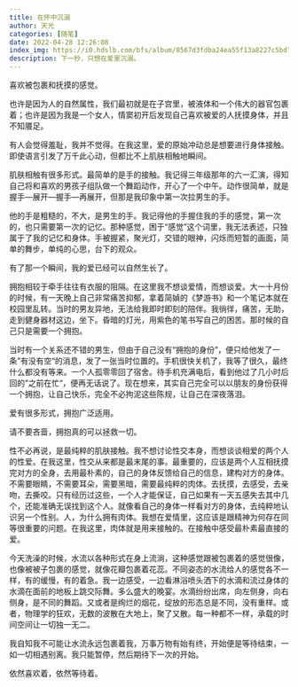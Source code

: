 ```yaml
---
title: 在怀中沉溺
author: 天光
categories: [随笔]
date: 2022-04-28 12:26:08
index_img: https://i0.hdslb.com/bfs/album/8567d3fdba24ea55f13a8227c5bd76b135ca81c6.png@600w.webp
description: 下一秒，只想在爱里沉溺。
---
```


喜欢被包裹和抚摸的感觉。

也许是因为人的自然属性，我们最初就是在子宫里，被液体和一个伟大的器官包裹着；也许是因为我是一个女人，情窦初开后发现自己喜欢被爱的人抚摸身体，并且不知餍足。

有人会觉得羞耻，我并不觉得。在我这里，爱的原始冲动总是想要进行身体接触。即使语言引发了万千此心动，但都比不上肌肤相触地瞬间。

肌肤相触有很多形式。最简单的是手的接触。我记得三年级那年的六一汇演，得知自己将和喜欢的男孩子组队做一个舞蹈动作，开心了一个中午。动作很简单，就是握手—展开—握手—再展开，但那是我印象中第一次拉男生的手。

他的手是粗糙的，不大，是男生的手。我记得他的手握住我的手的感觉，第一次的，也只需要第一次的记忆。那种感觉，困于“感觉”这个词里，我无法表述，只独属于了我的记忆和身体。手被握紧，聚光灯，交错的眼神，闪烁而短暂的画面，简单的舞步，单纯的心思，台下的观众。

有了那一个瞬间，我的爱已经可以自然生长了。

拥抱相较于牵手往往有衣服的阻隔。在这里我不想谈爱情，而想谈爱。大一十月份的时候，有一天晚上自己非常痛苦抑郁，拿着简媜的《梦游书》和一个笔记本就在校园里乱转。当时的男友异地，无法给我即时即刻的陪伴。我徜徉，痛苦，无助，走到健身器材这边，坐下。昏暗的灯光，用紫色的笔书写自己的困苦。那时候的自己只是需要一个拥抱。

当时有一个关系还不错的男生，但由于自己没有“拥抱的身份”，便只给他发了一条”有没有空“的消息，发了一张当时位置的。手机很快关机了，我等了很久，最终什么都没有等来。一个人孤零零回了宿舍。待手机充满电后，看到他过了几小时后回的”之前在忙“，便再无话说了。现在想来，其实自己完全可以以朋友的身份获得一个拥抱，让自己快乐，完全不必拘泥这些陈规，让自己在深夜落泪。

爱有很多形式，拥抱广泛适用。

请不要吝啬，拥抱真的可以拯救一切。

性不必再说，是最纯粹的肌肤接触。我不想讨论性交本身，而想谈谈相爱的两个人的性爱。在我这里，性交从来都是最末尾的事。最重要的，应该是两个人互相抚摸完对方的全身，去用最朴素的，自己的身体反馈给自己的信息，建构对方的身体。不需要眼睛，不需要耳朵，需要黑暗，需要最纯粹的肉体。去抚摸，去感受，去亲吻，去撕咬。只有经历过这些，一个人才能保证，自己如果有一天五感失去其中几个，还能准确无误找到这个人。就像看自己的身体一样看对方的身体，去纯粹地认识另一个性别。人，为什么拥有肉体。我想在爱情里，这应该是跟精神为何存在同等很重要的问题。在我这里，肉体就是用来接触的。在接触中感受最朴素最直接的爱。

今天洗澡的时候，水流以各种形式在身上流淌，这种感觉跟被包裹着的感觉很像，也像被被子包裹的感觉，就像花瓣包裹着花蕊。不同姿态的水流给人的感觉各不一样，有的缓慢，有的着急。我一边感受，一边看淋浴喷头洒下的水滴和流过身体的水滴在面前的地板上跳交际舞。多么盛大的晚宴。水滴纷纷出席，向左侧身，向右侧身，是不同的舞蹈。又或者是绚烂的烟花，绽放的形态总是不同，没有重样。或者，物理学的狂欢，无数的波散在大地上，聚了又散。每一种都不一样，承载的时间空间让一切独一无二。

我自知我不可能让水流永远包裹着我，万事万物有始有终，开始便是等待结束，一如一切相遇别离。我只能暂停，然后期待下一次的开始。

依然喜欢着，依然等待着。